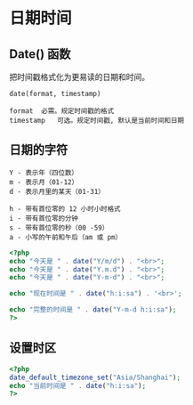 日期时间
===

Date() 函数
---

把时间戳格式化为更易读的日期和时间。

    date(format, timestamp)

    format	必需。规定时间戳的格式
    timestamp	可选。规定时间戳, 默认是当前时间和日期

日期的字符
---

    Y - 表示年（四位数）
    m - 表示月（01-12）
    d - 表示月里的某天（01-31）

    h - 带有首位零的 12 小时小时格式
    i - 带有首位零的分钟
    s - 带有首位零的秒（00 -59）
    a - 小写的午前和午后（am 或 pm）

```php
<?php
echo "今天是 " . date("Y/m/d") . "<br>";
echo "今天是 " . date("Y.m.d") . "<br>";
echo "今天是 " . date("Y-m-d") . "<br>";

echo "现在时间是 " . date("h:i:sa") . '<br>';

echo "完整的时间是 " . date("Y-m-d h:i:sa");
?>
```

设置时区
---

```php
<?php
date_default_timezone_set("Asia/Shanghai");
echo "当前时间是 " . date("h:i:sa");
?>
```
